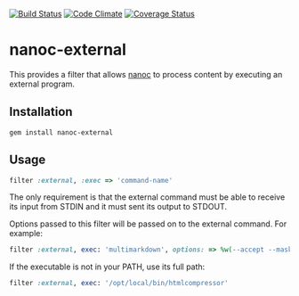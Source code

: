 [![Build Status](https://travis-ci.org/nanoc/nanoc-external.png)](https://travis-ci.org/nanoc/nanoc-external)
[![Code Climate](https://codeclimate.com/github/nanoc/nanoc-external.png)](https://codeclimate.com/github/nanoc/nanoc-external)
[![Coverage Status](https://coveralls.io/repos/nanoc/nanoc-external/badge.png?branch=master)](https://coveralls.io/r/nanoc/nanoc-external)

# nanoc-external

This provides a filter that allows [nanoc](http://nanoc.ws)
to process content by executing an external program.

## Installation

`gem install nanoc-external`

## Usage

```ruby
filter :external, :exec => 'command-name'
```

The only requirement is that the external command must be
able to receive its input from STDIN and it must sent its
output to STDOUT.

Options passed to this filter will be passed on to the
external command. For example:

```ruby
filter :external, exec: 'multimarkdown', options: => %w(--accept --mask --labels --smart)
```

If the executable is not in your PATH, use its full path:

```ruby
filter :external, exec: '/opt/local/bin/htmlcompressor'
```
